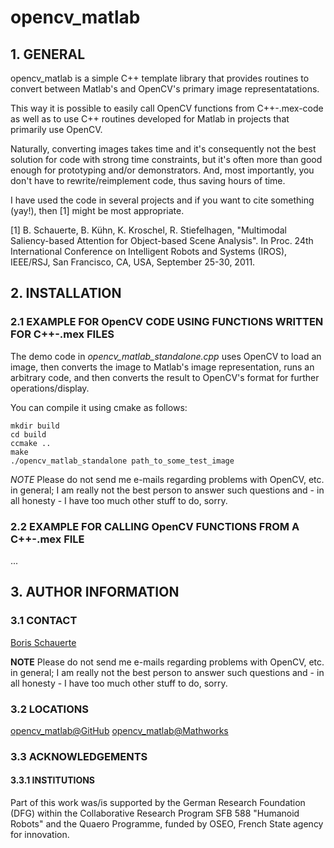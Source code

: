 # opencv_matlab

## 1. GENERAL

  opencv_matlab is a simple C++ template library that provides routines to
  convert between Matlab's and OpenCV's primary image representatations.

  This way it is possible to easily call OpenCV functions from C++-.mex-code
  as well as to use C++ routines developed for Matlab in projects that
  primarily use OpenCV. 

  Naturally, converting images takes time and it's consequently not the best
  solution for code with strong time constraints, but it's often more than
  good enough for prototyping and/or demonstrators. And, most importantly,
  you don't have to rewrite/reimplement code, thus saving hours of time.

  I have used the code in several projects and if you want to cite something
  (yay!), then [1] might be most appropriate.

  [1] B. Schauerte, B. Kühn, K. Kroschel, R. Stiefelhagen, "Multimodal 
      Saliency-based Attention for Object-based Scene Analysis". In Proc. 24th
      International Conference on Intelligent Robots and Systems (IROS), 
      IEEE/RSJ, San Francisco, CA, USA, September 25-30, 2011.

## 2. INSTALLATION

### 2.1 EXAMPLE FOR OpenCV CODE USING FUNCTIONS WRITTEN FOR C++-.mex FILES

  The demo code in *opencv_matlab_standalone.cpp* uses OpenCV to load an 
  image, then converts the image to Matlab's image representation, runs an
  arbitrary code, and then converts the result to OpenCV's format for further
  operations/display.

  You can compile it using cmake as follows:

    mkdir build
    cd build
    ccmake ..
    make
    ./opencv_matlab_standalone path_to_some_test_image

  *NOTE* Please do not send me e-mails regarding problems with OpenCV, etc. in
         general; I am really not the best person to answer such questions and 
         - in all honesty - I have too much other stuff to do, sorry.

### 2.2 EXAMPLE FOR CALLING OpenCV FUNCTIONS FROM A C++-.mex FILE

  ...

## 3. AUTHOR INFORMATION

### 3.1 CONTACT

  [Boris Schauerte](http://cvhci.anthropomatik.kit.edu/~bschauer/ "Boris Schauerte, Homepage")

  **NOTE** Please do not send me e-mails regarding problems with OpenCV, etc.
    in general; I am really not the best person to answer such questions and
    - in all honesty - I have too much other stuff to do, sorry.

### 3.2 LOCATIONS

  [opencv_matlab@GitHub](https://github.com/bschauerte/opencv_matlab "GitHub repository, if you want to contribute")
  [opencv_matlab@Mathworks](https://comingsoon "Mathworks File Exchange, stable version")

### 3.3 ACKNOWLEDGEMENTS

#### 3.3.1 INSTITUTIONS

  Part of this work was/is supported by the German Research Foundation (DFG)
  within the Collaborative Research Program SFB 588 "Humanoid Robots" and the
  Quaero Programme, funded by OSEO, French State agency for innovation.
